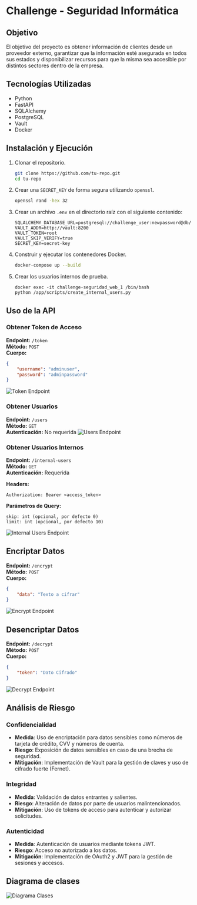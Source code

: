 # Challenge - Seguridad Informática

## Objetivo

El objetivo del proyecto es obtener información de clientes desde un proveedor externo, garantizar que la información esté asegurada en todos sus estados y disponibilizar recursos para que la misma sea accesible por distintos sectores dentro de la empresa.

## Tecnologías Utilizadas

- Python
- FastAPI
- SQLAlchemy
- PostgreSQL
- Vault
- Docker

## Instalación y Ejecución

1. Clonar el repositorio.

   ```bash
   git clone https://github.com/tu-repo.git
   cd tu-repo
   ```

2. Crear una `SECRET_KEY` de forma segura utilizando `openssl`.

   ```bash
   openssl rand -hex 32
   ```

3. Crear un archivo `.env` en el directorio raíz con el siguiente contenido:

   ```
   SQLALCHEMY_DATABASE_URL=postgresql://challenge_user:newpassword@db/challenge_db
   VAULT_ADDR=http://vault:8200
   VAULT_TOKEN=root
   VAULT_SKIP_VERIFY=true
   SECRET_KEY=secret-key
   ```

4. Construir y ejecutar los contenedores Docker.

   ```bash
   docker-compose up --build
   ```

5. Crear los usuarios internos de prueba.
   ```
   docker exec -it challenge-seguridad_web_1 /bin/bash
   python /app/scripts/create_internal_users.py
   ```

## Uso de la API

### Obtener Token de Acceso

**Endpoint:** `/token`  
**Método:** `POST`  
**Cuerpo:**

```json
{
	"username": "adminuser",
	"password": "adminpassword"
}
```

![Token Endpoint](images/Token-endpoint.JPG)

### Obtener Usuarios

**Endpoint:** `/users`  
**Método:** `GET`  
**Autenticación:** No requerida
![Users Endpoint](images/Users-Endpoint.JPG)

### Obtener Usuarios Internos

**Endpoint:** `/internal-users`  
**Método:** `GET`  
**Autenticación:** Requerida

**Headers:**

```
Authorization: Bearer <access_token>
```

**Parámetros de Query:**

```
skip: int (opcional, por defecto 0)
limit: int (opcional, por defecto 10)
```

![Internal Users Endpoint](images/Internal-Users-Endpoint.JPG)

## Encriptar Datos

**Endpoint:** `/encrypt`  
**Método:** `POST`  
**Cuerpo:**

```json
{
	"data": "Texto a cifrar"
}
```

![Encrypt Endpoint](images/Test-Encryption.JPG)

## Desencriptar Datos

**Endpoint:** `/decrypt`  
**Método:** `POST`  
**Cuerpo:**

```json
{
	"token": "Dato Cifrado"
}
```

![Decrypt Endpoint](images/Test-Decryption.JPG)

## Análisis de Riesgo

### Confidencialidad

- **Medida**: Uso de encriptación para datos sensibles como números de tarjeta de crédito, CVV y números de cuenta.
- **Riesgo**: Exposición de datos sensibles en caso de una brecha de seguridad.
- **Mitigación**: Implementación de Vault para la gestión de claves y uso de cifrado fuerte (Fernet).

### Integridad

- **Medida**: Validación de datos entrantes y salientes.
- **Riesgo**: Alteración de datos por parte de usuarios malintencionados.
- **Mitigación**: Uso de tokens de acceso para autenticar y autorizar solicitudes.

### Autenticidad

- **Medida**: Autenticación de usuarios mediante tokens JWT.
- **Riesgo**: Acceso no autorizado a los datos.
- **Mitigación**: Implementación de OAuth2 y JWT para la gestión de sesiones y accesos.

## Diagrama de clases

![Diagrama Clases](images/Diagrama-clases.png)
